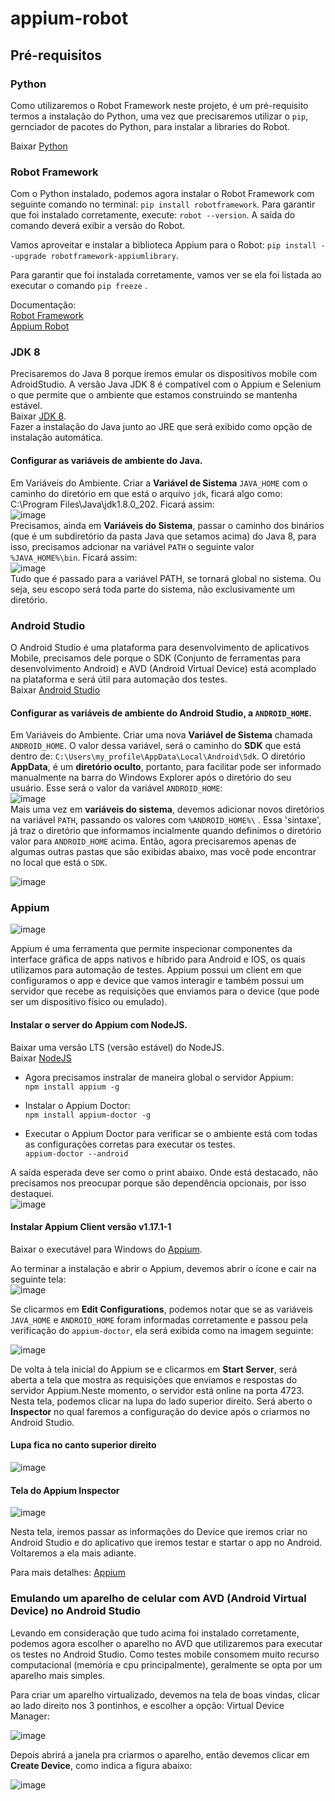 # appium-robot  

## Pré-requisitos   

### Python   
Como utilizaremos o Robot Framework neste projeto, é um pré-requisito termos a instalação do Python, uma vez que precisaremos utilizar o `pip`, gernciador de pacotes do Python, para instalar a libraries do Robot.

Baixar [Python](https://www.python.org/)    

### Robot Framework  
Com o Python instalado, podemos agora instalar o Robot Framework com seguinte comando no terminal: `pip install robotframework`. Para garantir que foi instalado corretamente, execute: `robot --version`. A saída do comando deverá exibir a versão do Robot.  

Vamos aproveitar e instalar a biblioteca Appium para o Robot: `pip install --upgrade robotframework-appiumlibrary`. 

Para garantir que foi instalada corretamente, vamos ver se ela foi listada ao executar o comando `pip freeze` .  

Documentação:  
[Robot Framework](https://robotframework.org/)   
[Appium Robot](https://github.com/serhatbolsu/robotframework-appiumlibrary)  



### JDK 8   
Precisaremos do Java 8 porque iremos emular os dispositivos mobile com AdroidStudio. A versão Java JDK 8 é compatível com o Appium e Selenium o que permite que o ambiente que estamos construindo se mantenha estável.  
Baixar [JDK 8](https://www.oracle.com/br/java/technologies/javase/javase8-archive-downloads.html).    
Fazer a instalação do Java junto ao JRE que será exibido como opção de instalação automática.  
 
#### Configurar as variáveis de ambiente do Java.   
Em Variáveis do Ambiente. Criar a __Variável de Sistema__ `JAVA_HOME` com o caminho do diretório em que está o arquivo `jdk`, ficará algo como: C:\Program Files\Java\jdk1.8.0_202.  Ficará assim:    
![image](https://user-images.githubusercontent.com/38733166/202262403-546e84c2-4262-40b7-b964-9fdfe581aa48.png)  
 Precisamos, ainda em __Variáveis do Sistema__, passar o caminho dos binários (que é um subdiretório da pasta Java que setamos acima) do Java 8, para isso, precisamos adcionar na variável `PATH` o seguinte valor `%JAVA_HOME%\bin`.  Ficará assim:   
![image](https://user-images.githubusercontent.com/38733166/202263608-e128cd72-4793-49a2-a5db-32d85ebe54de.png)   
Tudo que é passado para a variável PATH, se tornará global no sistema. Ou seja, seu escopo será toda parte do sistema, não exclusivamente um diretório.     

### Android Studio  
O Android Studio é uma plataforma para desenvolvimento de aplicativos Mobile, precisamos dele porque o SDK (Conjunto de ferramentas para desenvolvimento Android) e AVD (Android Virtual Device) está acomplado na plataforma e será útil para automação dos testes.    
Baixar [Android Studio](https://developer.android.com/studio)  


 #### Configurar as variáveis de ambiente do Android Studio, a `ANDROID_HOME`.    
 Em Variáveis do Ambiente. Criar uma nova __Variável de Sistema__ chamada `ANDROID_HOME`. O valor dessa variável, será o caminho do __SDK__ que está dentro de: `C:\Users\my_profile\AppData\Local\Android\Sdk`. O diretório __AppData__, é um __diretório oculto__, portanto, para facilitar pode ser informado manualmente na barra do Windows Explorer após o diretório do seu usuário.  Esse será o valor da variável `ANDROID_HOME`:   
 ![image](https://user-images.githubusercontent.com/38733166/202271692-b7f57ac3-d57c-4a45-88e0-e8899c508a00.png)   
 Mais uma vez em __variáveis do sistema__, devemos adicionar novos diretórios na variável `PATH`, passando os valores com `%ANDROID_HOME%\` . Essa 'sintaxe', já traz o diretório que informamos incialmente quando definimos o diretório valor para `ANDROID_HOME` acima. Então, agora precisaremos apenas de algumas outras pastas que são exibidas abaixo, mas você pode encontrar no local que está o `SDK`.  
 
 ![image](https://user-images.githubusercontent.com/38733166/202273642-d829e038-f1a4-48a6-9022-6a4d34950bcb.png)  


### Appium     
![image](https://upload.wikimedia.org/wikipedia/commons/8/84/Appium.png?20220131094201)    


Appium é uma ferramenta que permite inspecionar componentes da interface gráfica de apps nativos e híbrido para Android e IOS, os quais utilizamos para automação de testes.
Appium possui um client em que configuramos o app e device que vamos interagir e também possui um servidor que recebe as requisições que enviamos para o device (que pode ser um dispositivo físico ou emulado).    

#### Instalar o server do Appium com NodeJS.
 Baixar uma versão LTS (versão estável) do NodeJS.  
 Baixar [NodeJS](https://nodejs.org/en/)  
 
* Agora precisamos instralar de maneira global o servidor Appium:  
 `npm install appium -g`   
 
* Instalar o Appium Doctor:    
 `npm install appium-doctor -g`  
 
 * Executar o Appium Doctor para verificar se o ambiente está com todas as configurações corretas para executar os testes.  
 `appium-doctor --android`  
 
 A saída esperada deve ser como o print abaixo. Onde está destacado, não precisamos nos preocupar porque são dependência opcionais, por isso destaquei.  
 ![image](https://user-images.githubusercontent.com/38733166/202278652-c3c334e5-3149-40ee-9627-43bd5e386209.png)   
 
 
 #### Instalar Appium Client versão v1.17.1-1   
 Baixar o executável para Windows do [Appium](https://github.com/appium/appium-desktop/releases/tag/v1.17.1-1).  
 
Ao terminar a instalação e abrir o Appium, devemos abrir o ícone e cair na seguinte tela:  
![image](https://user-images.githubusercontent.com/38733166/202280078-aaad1b57-e85e-4f23-a0ca-19a02ce0bb3e.png)


Se clicarmos em __Edit Configurations__, podemos notar que se as variáveis `JAVA_HOME` e `ANDROID_HOME` foram informadas corretamente e passou pela verificação do `appium-doctor`, ela será exibida como na imagem seguinte:  

![image](https://user-images.githubusercontent.com/38733166/202280600-22a0bdc4-0c02-4940-b6e0-efe38a3a390e.png)   


De volta à tela inicial do Appium se e clicarmos em __Start Server__, será aberta a tela que mostra as requisições que enviamos e respostas do servidor Appium.Neste momento, o servidor está online na porta 4723. Nesta tela, podemos clicar na lupa do lado superior direito. Será aberto o __Inspector__ no qual faremos a configuração do device após o criarmos no Android Studio.  

#### Lupa fica no canto superior direito   

![image](https://user-images.githubusercontent.com/38733166/202282657-a825bb6a-a683-4908-8e98-bc27ddc9ba80.png)


#### Tela do Appium Inspector

![image](https://user-images.githubusercontent.com/38733166/202281632-d15d786e-125a-4a3f-87e4-0c6f56aeabfd.png)   

Nesta tela, iremos passar as informações do Device que iremos criar no Android Studio e do aplicativo que iremos testar e startar o app no Android.  Voltaremos a ela mais adiante.  

Para mais detalhes: [Appium](https://appium.io/docs/en/about-appium/api/#appium-api-documentation)      

### Emulando um aparelho de celular com AVD (Android Virtual Device) no Android Studio  

Levando em consideração que tudo acima foi instalado corretamente, podemos agora escolher o aparelho no AVD que utilizaremos para executar os testes no Android Studio.
Como testes mobile consomem muito recurso computacional (memória e cpu principalmente), geralmente se opta por um aparelho mais simples.  

Para criar um aparelho virtualizado, devemos na tela de boas vindas, clicar ao lado direito nos 3 pontinhos, e escolher a opção: Virtual Device Manager:

![image](https://user-images.githubusercontent.com/38733166/206177335-911b85a3-b658-4131-b24b-83c5dda4349a.png)  

Depois abrirá a janela pra criarmos o aparelho, então devemos clicar em  __Create Device__, como indica  a figura abaixo:  

![image](https://user-images.githubusercontent.com/38733166/206177726-d7d089e9-0677-47a0-8628-1ae1524c2ecc.png)   









